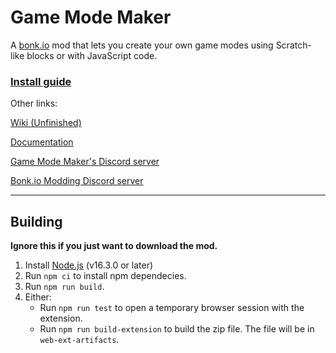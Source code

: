 # Game Mode Maker

A [bonk.io](https://bonk.io/) mod that lets you create your own game modes using Scratch-like blocks or with JavaScript code.

### [Install guide](https://sneezingcactus.github.io/gmmaker/docs/tutorials/GettingStarted-1.html)

Other links:

[Wiki (Unfinished)](https://sneezingcactus.github.io/gmmaker/docs/tutorials/Home.html)

[Documentation](https://sneezingcactus.github.io/gmmaker/docs/index.html)

[Game Mode Maker's Discord server](https://discord.gg/dnBM3N6H8a)

[Bonk.io Modding Discord server](https://discord.gg/PHtG6qN3qj)

---

## Building

**Ignore this if you just want to download the mod.**


1. Install [Node.js](https://nodejs.org/) (v16.3.0 or later)
2. Run `npm ci` to install npm dependecies.
4. Run `npm run build`.
5. Either:
   - Run `npm run test` to open a temporary browser session with the extension.
   - Run `npm run build-extension` to build the zip file.
     The file will be in `web-ext-artifacts`.
